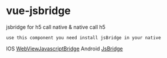 # vue-jsbridge
jsbridge for h5 call native &amp; native call h5


```
use this component you need install jsBridge in your native
```
IOS [WebViewJavascriptBridge](https://github.com/marcuswestin/WebViewJavascriptBridge)
Android [JsBridge](https://github.com/lzyzsd/JsBridge)